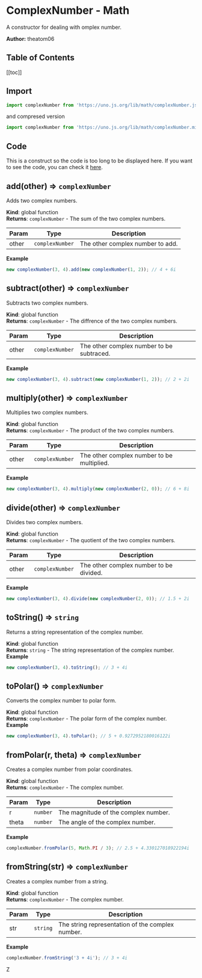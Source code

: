 # ComplexNumber - Math
A constructor for dealing with omplex number.

**Author:** theatom06

## Table of Contents
[[toc]]

## Import

```js
import complexNumber from 'https://uno.js.org/lib/math/complexNumber.js';
```
and compresed version
```js
import complexNumber from 'https://uno.js.org/lib/math/complexNumber.min.js';
```

## Code
This is a construct so the code is too long to be displayed here.
If you want to see the code, you can check it [here](https://github.com/theatom06/uno.js/blob/main/lib/math/complexNumber.js).

## add(other) ⇒ <code>complexNumber</code>
Adds two complex numbers.

**Kind**: global function  
**Returns**: <code>complexNumber</code> - The sum of the two complex numbers.  

| Param | Type | Description |
| --- | --- | --- |
| other | <code>complexNumber</code> | The other complex number to add. |

**Example**  
```js
new complexNumber(3, 4).add(new complexNumber(1, 2)); // 4 + 6i
```
<a name="subtract"></a>

## subtract(other) ⇒ <code>complexNumber</code>
Subtracts two complex numbers.

**Kind**: global function  
**Returns**: <code>complexNumber</code> - The diffrence of the two complex numbers.  

| Param | Type | Description |
| --- | --- | --- |
| other | <code>complexNumber</code> | The other complex number to be subtraced. |

**Example**  
```js
new complexNumber(3, 4).subtract(new complexNumber(1, 2)); // 2 + 2i
```
<a name="multiply"></a>

## multiply(other) ⇒ <code>complexNumber</code>
Multiplies two complex numbers.

**Kind**: global function  
**Returns**: <code>complexNumber</code> - The product of the two complex numbers.  

| Param | Type | Description |
| --- | --- | --- |
| other | <code>complexNumber</code> | The other complex number to be multiplied. |

**Example**  
```js
new complexNumber(3, 4).multiply(new complexNumber(2, 0)); // 6 + 8i
```
<a name="divide"></a>

## divide(other) ⇒ <code>complexNumber</code>
Divides two complex numbers.

**Kind**: global function  
**Returns**: <code>complexNumber</code> - The quotient of the two complex numbers.  

| Param | Type | Description |
| --- | --- | --- |
| other | <code>complexNumber</code> | The other complex number to be divided. |

**Example**  
```js
new complexNumber(3, 4).divide(new complexNumber(2, 0)); // 1.5 + 2i
```
<a name="toString"></a>

## toString() ⇒ <code>string</code>
Returns a string representation of the complex number.

**Kind**: global function  
**Returns**: <code>string</code> - The string representation of the complex number.  
**Example**  
```js
new complexNumber(3, 4).toString(); // 3 + 4i
```
<a name="toPolar"></a>

## toPolar() ⇒ <code>complexNumber</code>
Converts the complex number to polar form.

**Kind**: global function  
**Returns**: <code>complexNumber</code> - The polar form of the complex number.  
**Example**  
```js
new complexNumber(3, 4).toPolar(); // 5 + 0.9272952180016122i
```
<a name="fromPolar"></a>

## fromPolar(r, theta) ⇒ <code>complexNumber</code>
Creates a complex number from polar coordinates.

**Kind**: global function  
**Returns**: <code>complexNumber</code> - The complex number.  

| Param | Type | Description |
| --- | --- | --- |
| r | <code>number</code> | The magnitude of the complex number. |
| theta | <code>number</code> | The angle of the complex number. |

**Example**  
```js
complexNumber.fromPolar(5, Math.PI / 3); // 2.5 + 4.330127018922194i
```
<a name="fromString"></a>

## fromString(str) ⇒ <code>complexNumber</code>
Creates a complex number from a string.

**Kind**: global function  
**Returns**: <code>complexNumber</code> - The complex number.  

| Param | Type | Description |
| --- | --- | --- |
| str | <code>string</code> | The string representation of the complex number. |

**Example**  
```js
complexNumber.fromString('3 + 4i'); // 3 + 4i
```
Z